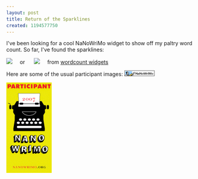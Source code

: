 ```yaml
---
layout: post
title: Return of the Sparklines
created: 1194577750
---
```

I've been looking for a cool NaNoWriMo widget to show off my paltry word count.  So far, I've found the sparklines:

<img src="http://www.neilgaiman.com/exclusive/nanowrimo/sparkline.php?uid=4573&type=bar&less=red&more=green" /> &nbsp;&nbsp;&nbsp;&nbsp;or &nbsp;&nbsp;&nbsp;&nbsp;
<img src="http://www.neilgaiman.com/exclusive/nanowrimo/sparkline.php?uid=4573&type=bar&difference=true&less=red&more=green" />&nbsp;&nbsp;&nbsp;&nbsp; from <a href="http://tinyurl.com/332plj">wordcount widgets</a>

Here are some of the usual participant images:  ![micronano](/files/pictures/nano_06_icon_micro.gif)<!--break-->

![typewriter 2007](/files/pictures/nano_participant_icon_large.gif)
